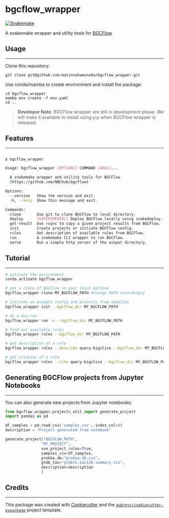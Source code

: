 # bgcflow_wrapper
[![Snakemake](https://img.shields.io/badge/snakemake-≥7.14.0-brightgreen.svg)](https://snakemake.bitbucket.io)

A snakemake wrapper and utility tools for [BGCFlow](https://github.com/NBChub/bgcflow).

## Usage
--------
Clone this repository:

    git clone git@github.com:matinnuhamunada/bgcflow_wrapper.git

Use conda/mamba to create environment and install the package:

    cd bgcflow_wrapper
    mamba env create -f env.yaml
    cd ..

>**Developer Note**: BGCFlow wrapper are still in development phase. We will make it available to install using `pip` when BGCFlow wrapper is released.

## Features
--------
```bash

$ bgcflow_wrapper

Usage: bgcflow_wrapper [OPTIONS] COMMAND [ARGS]...

  A snakemake wrapper and utility tools for BGCFlow
  (https://github.com/NBChub/bgcflow)

Options:
  --version   Show the version and exit.
  -h, --help  Show this message and exit.

Commands:
  clone       Use git to clone BGCFlow to local directory.
  deploy      [EXPERIMENTAL] Deploy BGCFlow locally using snakedeploy.
  get-result  Use rsync to copy a given project results from BGCFlow.
  init        Create projects or initiate BGCFlow config.
  rules       Get description of available rules from BGCFlow.
  run         A snakemake CLI wrapper to run BGCFlow.
  serve       Run a simple http server of the output directory.
```

## Tutorial
--------
```bash
# activate the environment
conda activate bgcflow_wrapper
```
```bash
# get a clone of BGCFlow in your local machine
bgcflow_wrapper clone MY_BGCFLOW_PATH #change PATH accordingly
```
```bash
# initiate an example config and projects from template
bgcflow_wrapper init --bgcflow_dir MY_BGCFLOW_PATH
```
```bash
# do a dry-run
bgcflow_wrapper run -n --bgcflow_dir MY_BGCFLOW_PATH
```
```bash
# find out available rules
bgcflow_wrapper rules --bgcflow_dir MY_BGCFLOW_PATH
```
```bash
# get description of a rule
bgcflow_wrapper rules --describe query-bigslice --bgcflow_dir MY_BGCFLOW_PATH/
```
```bash
# get citation of a rule
bgcflow_wrapper rules --cite query-bigslice --bgcflow_dir MY_BGCFLOW_PATH/
```
## Generating BGCFlow projects from Jupyter Notebooks
--------
You can also generate new projects from Jupyter notebooks:
```python
from bgcflow_wrapper.projects_util import generate_project
import pandas as pd

df_samples = pd.read_csv('samples.csv', index_col=0)
description = "Project generated from notebook"

generate_project("BGCFLOW_PATH",
                "MY_PROJECT",
                use_project_rules=True,
                samples_csv=df_samples,
                prokka_db="prokka-db.csv",
                gtdb_tax="gtdbtk.bac120.summary.tsv",
                description=description
                )
```

## Credits
-------

This package was created with [Cookiecutter](https://github.com/audreyr/cookiecutter) and the [`audreyr/cookiecutter-pypackage`](https://github.com/audreyr/cookiecutter-pypackage) project template.
